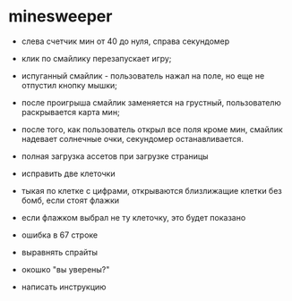 # minesweeper

- слева счетчик мин от 40 до нуля, справа секундомер
- клик по смайлику перезапускает игру;
- испуганный смайлик - пользователь нажал на поле, но еще не отпустил кнопку мышки;
- после проигрыша смайлик заменяется на грустный, пользователю раскрывается карта мин;
- после того, как пользователь открыл все поля кроме мин, смайлик надевает солнечные очки, секундомер останавливается.

- полная загрузка ассетов при загрузке страницы
- исправить две клеточки
- тыкая по клетке с цифрами, открываются близлижащие клетки без бомб, если стоят флажки
- если флажком выбрал не ту клеточку, это будет показано
- ошибка в 67 строке
- выравнять спрайты
- окошко "вы уверены?"

- написать инструкцию